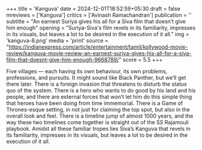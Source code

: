 +++
title = 'Kanguva'
date = 2024-12-01T18:52:59+05:30
draft = false
mreviews = ['Kanguva']
critics = ['Avinash Ramachandran']
publication = ''
subtitle = "An earnest Suriya gives his all for a Siva film that doesn’t give him enough"
opening = "Suriya-Siva's film revels in its familiarity, impresses in its visuals, but leaves a lot to be desired in the execution of it all."
img = 'kanguva-8.png'
media = 'print'
source = "https://indianexpress.com/article/entertainment/tamil/kollywood-movie-review/kanguva-movie-review-an-earnest-suriya-gives-his-all-for-a-siva-film-that-doesnt-give-him-enough-9668789/"
score = 5.5
+++

Five villages — each having its own behaviour, its own problems, professions, and pursuits. It might sound like Black Panther, but we’ll get there later. There is a foreign invasion that threatens to disturb the status quo of the system. There is a hero who wants to do good by his land and his people, and there are external forces that won’t let him do this simple thing that heroes have been doing from time immemorial. There is a Game of Thrones-esque setting, in not just for claiming the top spot, but also in the overall look and feel. There is a timeline jump of almost 1000 years, and the way these two timelines come together is straight out of the SS Rajamouli playbook. Amidst all these familiar tropes lies Siva’s Kanguva that revels in its familiarity, impresses in its visuals, but leaves a lot to be desired in the execution of it all.
